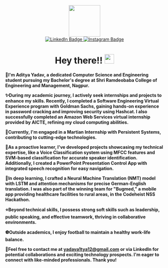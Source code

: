 <div id="header" align="center" height=50px weight=50px>
  <img src="https://media.giphy.com/media/jdPMeyv9rn0hZHh8n9/giphy.gif" width="100"/>
  <div id="badges">
    <a href="https://www.linkedin.com/in/aditya-yadav-303221195/">
      <img src="https://img.shields.io/badge/LinkedIn-blue?style=for-the-badge&logo=linkedin&logoColor=white" alt="LinkedIn Badge"/>
    </a>
    <a href="https://www.instagram.com/ad1tya_yadav_12/">
      <img src="https://img.shields.io/badge/Instagram-red?style=for-the-badge&logo=instagram&logoColor=white" alt="Instagram Badge"/>
    </a>
  </div>
  <img src="https://komarev.com/ghpvc/?username=Aditya12yadav&style=flat-square&color=blue" alt=""/>
  <h1>
    Hey there!!
    <img src="https://media.giphy.com/media/hvRJCLFzcasrR4ia7z/giphy.gif" width="30px"/>
  </h1>
</div>

<h4>
👋I'm Aditya Yadav, a dedicated Computer Science and Engineering student pursuing my Bachelor's degree at Shri Ramdeobaba College of Engineering and Management, Nagpur.

✨During my academic journey, I actively seek internships and projects to enhance my skills. Recently, I completed a Software Engineering Virtual Experience program with Goldman Sachs, gaining hands-on experience in password cracking and improving security using Hashcat. I also successfully completed an Amazon Web Services virtual internship provided by AICTE, refining my cloud computing abilities.

🌟Currently, I'm engaged in a Martian Internship with Persistent Systems, contributing to cutting-edge technologies.

🌟As a proactive learner, I've developed projects showcasing my technical expertise, like a Voice Classification system using MFCC features and SVM-based classification for accurate speaker identification. Additionally, I created a PowerPoint Presentation Control App with integrated speech recognition for easy navigation.

🌟In deep learning, I crafted a Neural Machine Translation (NMT) model with LSTM and attention mechanisms for precise German-English translation. I was also part of the winning team for "Bugmed," a mobile app providing healthcare facilities to rural areas, in the Codeheist NSS Hackathon.

⭐Beyond technical skills, I possess strong soft skills such as leadership, public speaking, and effective teamwork, thriving in collaborative environments.

⚽Outside academics, I enjoy football to maintain a healthy work-life balance.

📧Feel free to contact me at yadava1tya12@gmail.com or via LinkedIn for potential collaborations and exciting technology prospects. I'm eager to connect with like-minded professionals. Thank you!
</h4>

